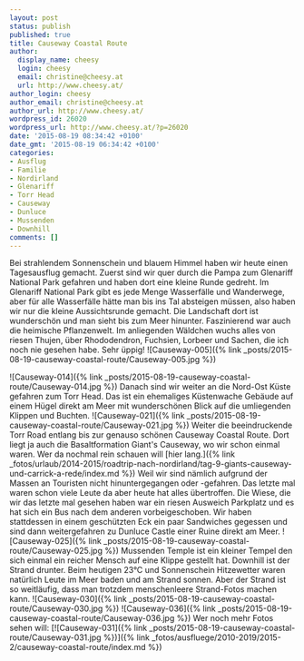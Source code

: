 ```yaml
---
layout: post
status: publish
published: true
title: Causeway Coastal Route
author:
  display_name: cheesy
  login: cheesy
  email: christine@cheesy.at
  url: http://www.cheesy.at/
author_login: cheesy
author_email: christine@cheesy.at
author_url: http://www.cheesy.at/
wordpress_id: 26020
wordpress_url: http://www.cheesy.at/?p=26020
date: '2015-08-19 08:34:42 +0100'
date_gmt: '2015-08-19 06:34:42 +0100'
categories:
- Ausflug
- Familie
- Nordirland
- Glenariff
- Torr Head
- Causeway
- Dunluce
- Mussenden
- Downhill
comments: []
---
```

Bei strahlendem Sonnenschein und blauem Himmel haben wir heute einen Tagesausflug gemacht.
Zuerst sind wir quer durch die Pampa zum Glenariff National Park gefahren und haben dort eine kleine Runde gedreht. Im Glenariff National Park gibt es jede Menge Wasserfälle und Wanderwege, aber für alle Wasserfälle hätte man bis ins Tal absteigen müssen, also haben wir nur die kleine Aussichtsrunde gemacht. Die Landschaft dort ist wunderschön und man sieht bis zum Meer hinunter. Faszinierend war auch die heimische Pflanzenwelt. Im anliegenden Wäldchen wuchs alles von riesen Thujen, über Rhododendron, Fuchsien, Lorbeer und Sachen, die ich noch nie gesehen habe. Sehr üppig!
![Causeway-005]({% link _posts/2015-08-19-causeway-coastal-route/Causeway-005.jpg %})
<!--more-->
![Causeway-014]({% link _posts/2015-08-19-causeway-coastal-route/Causeway-014.jpg %})
Danach sind wir weiter an die Nord-Ost Küste gefahren zum Torr Head. Das ist ein ehemaliges Küstenwache Gebäude auf einem Hügel direkt am Meer mit wunderschönen Blick auf die umliegenden Klippen und Buchten.
![Causeway-021]({% link _posts/2015-08-19-causeway-coastal-route/Causeway-021.jpg %})
Weiter die beeindruckende Torr Road entlang bis zur genauso schönen Causeway Coastal Route. Dort liegt ja auch die Basaltformation Giant's Causeway, wo wir schon einmal waren. Wer da nochmal rein schauen will [hier lang.]({% link _fotos/urlaub/2014-2015/roadtrip-nach-nordirland/tag-9-giants-causeway-und-carrick-a-rede/index.md %}) Weil wir sind nämlich aufgrund der Massen an Touristen nicht hinuntergegangen oder -gefahren. Das letzte mal waren schon viele Leute da aber heute hat alles übertroffen. Die Wiese, die wir das letzte mal gesehen haben war ein riesen Ausweich Parkplatz und es hat sich ein Bus nach dem anderen vorbeigeschoben. Wir haben stattdessen in einem geschützten Eck ein paar Sandwiches gegessen und sind dann weitergefahren zu Dunluce Castle einer Ruine direkt am Meer.
![Causeway-025]({% link _posts/2015-08-19-causeway-coastal-route/Causeway-025.jpg %})
Mussenden Temple ist ein kleiner Tempel den sich einmal ein reicher Mensch auf eine Klippe gestellt hat. Downhill ist der Strand drunter. Beim heutigen 23°C und Sonnenschein Hitzewetter waren natürlich Leute im Meer baden und am Strand sonnen. Aber der Strand ist so weitläufig, dass man trotzdem menschenleere Strand-Fotos machen kann.
![Causeway-030]({% link _posts/2015-08-19-causeway-coastal-route/Causeway-030.jpg %})
 ![Causeway-036]({% link _posts/2015-08-19-causeway-coastal-route/Causeway-036.jpg %})
Wer noch mehr Fotos sehen will:
[![Causeway-031]({% link _posts/2015-08-19-causeway-coastal-route/Causeway-031.jpg %})]({% link _fotos/ausfluege/2010-2019/2015-2/causeway-coastal-route/index.md %})
